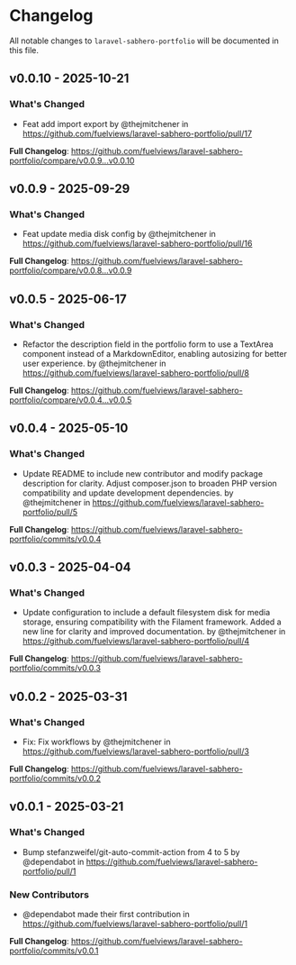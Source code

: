 # Changelog

All notable changes to `laravel-sabhero-portfolio` will be documented in this file.

## v0.0.10 - 2025-10-21

### What's Changed

* Feat add import export by @thejmitchener in https://github.com/fuelviews/laravel-sabhero-portfolio/pull/17

**Full Changelog**: https://github.com/fuelviews/laravel-sabhero-portfolio/compare/v0.0.9...v0.0.10

## v0.0.9 - 2025-09-29

### What's Changed

* Feat update media disk config by @thejmitchener in https://github.com/fuelviews/laravel-sabhero-portfolio/pull/16

**Full Changelog**: https://github.com/fuelviews/laravel-sabhero-portfolio/compare/v0.0.8...v0.0.9

## v0.0.5 - 2025-06-17

### What's Changed

* Refactor the description field in the portfolio form to use a TextArea component instead of a MarkdownEditor, enabling autosizing for better user experience. by @thejmitchener in https://github.com/fuelviews/laravel-sabhero-portfolio/pull/8

**Full Changelog**: https://github.com/fuelviews/laravel-sabhero-portfolio/compare/v0.0.4...v0.0.5

## v0.0.4 - 2025-05-10

### What's Changed

* Update README to include new contributor and modify package description for clarity. Adjust composer.json to broaden PHP version compatibility and update development dependencies. by @thejmitchener in https://github.com/fuelviews/laravel-sabhero-portfolio/pull/5

**Full Changelog**: https://github.com/fuelviews/laravel-sabhero-portfolio/commits/v0.0.4

## v0.0.3 - 2025-04-04

### What's Changed

* Update configuration to include a default filesystem disk for media storage, ensuring compatibility with the Filament framework. Added a new line for clarity and improved documentation. by @thejmitchener in https://github.com/fuelviews/laravel-sabhero-portfolio/pull/4

**Full Changelog**: https://github.com/fuelviews/laravel-sabhero-portfolio/commits/v0.0.3

## v0.0.2 - 2025-03-31

### What's Changed

* Fix: Fix workflows by @thejmitchener in https://github.com/fuelviews/laravel-sabhero-portfolio/pull/3

**Full Changelog**: https://github.com/fuelviews/laravel-sabhero-portfolio/commits/v0.0.2

## v0.0.1 - 2025-03-21

### What's Changed

* Bump stefanzweifel/git-auto-commit-action from 4 to 5 by @dependabot in https://github.com/fuelviews/laravel-sabhero-portfolio/pull/1

### New Contributors

* @dependabot made their first contribution in https://github.com/fuelviews/laravel-sabhero-portfolio/pull/1

**Full Changelog**: https://github.com/fuelviews/laravel-sabhero-portfolio/commits/v0.0.1
